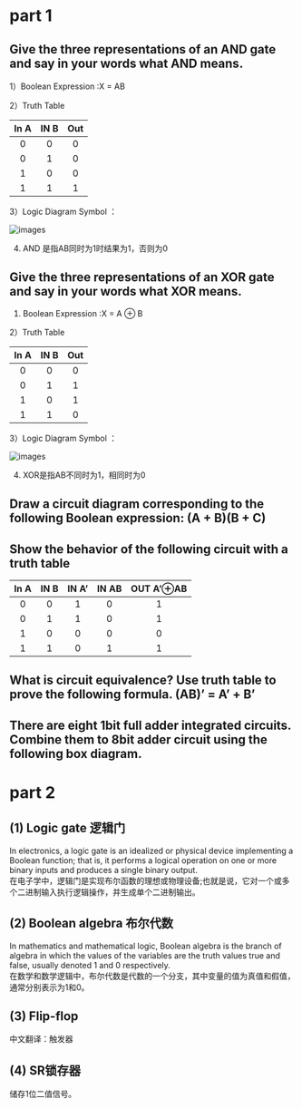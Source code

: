 # part 1
##  Give the three representations of an AND gate and say in your words what AND means. 
1）Boolean Expression :X = AB     

2）Truth Table  

| In A | IN B | Out |
|:-:|:-:|:-:|
| 0 | 0 | 0 |
| 0 | 1 | 0 |
| 1 | 0 | 0 |
| 1 | 1 | 1 |

3）Logic Diagram Symbol ：    

![images](https://pic002.cnblogs.com/images/2012/27325/2012112714105721.png)  

4) AND 是指AB同时为1时结果为1，否则为0  

## Give the three representations of an XOR gate and say in your words what XOR means. 
1) Boolean Expression :X = A ⊕ B     

2）Truth Table    

| In A | IN B | Out |
|:-:|:-:|:-:|
| 0 | 0 | 0 |
| 0 | 1 | 1 |
| 1 | 0 | 1 |
| 1 | 1 | 0 |  

3）Logic Diagram Symbol ：   

![images](https://pic002.cnblogs.com/images/2012/27325/2012112714321739.png)  

4) XOR是指AB不同时为1，相同时为0  

## Draw a circuit diagram corresponding to the following Boolean expression: (A + B)(B + C) 

##  Show the behavior of the following circuit with a truth table
  
| In A | IN B | IN A’ | IN AB | OUT A’⊕AB |
|:-:|:-:|:-:|:-:|:-:|
| 0 | 0 | 1 | 0 | 1 |
| 0 | 1 | 1 | 0 | 1 |
| 1 | 0 | 0 | 0 | 0 |
| 1 | 1 | 0 | 1 | 1 | 

## What is circuit equivalence? Use truth table to prove the following formula. (AB)’ = A’ + B’


## There are eight 1bit full adder integrated circuits. Combine them to 8bit adder circuit using the following box diagram.


## 

# part 2
## (1) Logic gate 逻辑门
In electronics, a logic gate is an idealized or physical device implementing a Boolean function; that is, it performs a logical operation on one or more binary inputs and produces a single binary output.  
在电子学中，逻辑门是实现布尔函数的理想或物理设备;也就是说，它对一个或多个二进制输入执行逻辑操作，并生成单个二进制输出。
## (2) Boolean algebra 布尔代数
In mathematics and mathematical logic, Boolean algebra is the branch of algebra in which the values of the variables are the truth values true and false, usually denoted 1 and 0 respectively.   
在数学和数学逻辑中，布尔代数是代数的一个分支，其中变量的值为真值和假值，通常分别表示为1和0。
## (3) Flip-flop
中文翻译：触发器
## (4) SR锁存器
储存1位二值信号。
